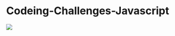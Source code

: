 # Codeing-Challenges-Javascript

<img src="https://pdfswitch.s3.ap-northeast-2.amazonaws.com/pdfswitch/d/2/2020-09/52759dae8c094d648790dea3eefe4d3c/9dfb4e3f-52e3-4e2a-997a-db5608b4164a">
